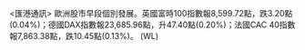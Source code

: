 <匯港通訊>      歐洲股市早段個別發展。英國富時100指數報8,599.72點，跌3.20點(0.04%)；德國DAX指數報23,685.96點，升47.40點(0.20%)；法國CAC 40指數報7,863.38點，跌10.45點(0.13%)。  (WL)